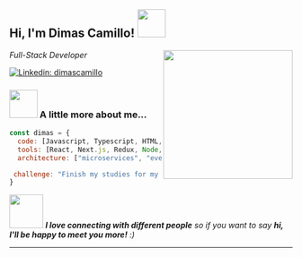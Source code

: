 <h2> Hi, I'm Dimas Camillo! <img src="[https://media.giphy.com/media/mGcNjsfWAjY5AEZNw6/giphy.gif](https://media.giphy.com/media/v1.Y2lkPTc5MGI3NjExZGxsZ3VhZXBqaXN3aHZ6dHpyamgydXAwaThhbzM2cGFxMTI0dzFqMyZlcD12MV9pbnRlcm5hbF9naWZfYnlfaWQmY3Q9Zw/SS8CV2rQdlYNLtBCiF/giphy.gif)" width="50"></h2>
<img align='right' src="https://media3.giphy.com/media/v1.Y2lkPTc5MGI3NjExdmE2cHl3ODZpNGJlaXpobmN3emkwaGdkaHJ2eWtkMXhwMXp2YnU3NCZlcD12MV9pbnRlcm5hbF9naWZfYnlfaWQmY3Q9Zw/CuuSHzuc0O166MRfjt/giphy.gif" width="230">
<p><em>Full-Stack Developer</em></p>

[![Linkedin: dimascamillo](https://img.shields.io/badge/-dimascamillo-blue?style=flat-square&logo=Linkedin&logoColor=white&link=https://www.linkedin.com/in/thaianebraga/)]([https://www.linkedin.com/in/thaianebraga/](https://www.linkedin.com/in/dimas-camillo/))


### <img src="https://media4.giphy.com/media/v1.Y2lkPTc5MGI3NjExZGxsZ3VhZXBqaXN3aHZ6dHpyamgydXAwaThhbzM2cGFxMTI0dzFqMyZlcD12MV9pbnRlcm5hbF9naWZfYnlfaWQmY3Q9Zw/SS8CV2rQdlYNLtBCiF/giphy.gif" width="50"> A little more about me...  

```javascript
const dimas = {
  code: [Javascript, Typescript, HTML, CSS, Ruby, Python, Java],
  tools: [React, Next.js, Redux, Node, Nest.js, Fastify, Express, Storybook, Styled-Components, Jest, Docker,],
  architecture: ["microservices", "event-driven", "design system pattern"],

 challenge: "Finish my studies for my certification in Software Architecture"
}
```

<img src="https://media.giphy.com/media/LnQjpWaON8nhr21vNW/giphy.gif" width="60"> <em><b>I love connecting with different people</b> so if you want to say <b>hi, I'll be happy to meet you more!</b> :)</em>

---
